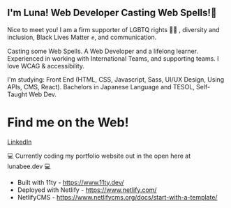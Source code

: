 ## I'm Luna! Web Developer Casting Web Spells!🐝

Nice to meet you! I am a firm supporter of LGBTQ rights 🏳️‍🌈 , diversity and inclusion, Black Lives Matter ✊, and communication.

Casting some Web Spells. A Web Developer and a lifelong learner. Experienced in working with International Teams, and supporting teams. I love WCAG & accessibility.

I'm studying: Front End (HTML, CSS, Javascript, Sass, UI/UX Design, Using APIs, CMS, React). Bachelors in Japanese Language and TESOL, Self-Taught Web Dev.

# Find me on the Web!
[LinkedIn](https://www.linkedin.com/in/constbeecoding/)

💻 Currently coding my portfolio website out in the open here at lunabee.dev 💻  
- Built with 11ty  - https://www.11ty.dev/
- Deployed with Netlify - https://www.netlify.com/
- NetlifyCMS  - https://www.netlifycms.org/docs/start-with-a-template/
